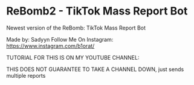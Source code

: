# ReBomb2 - TikTok Mass Report Bot
Newest version of the ReBomb: TikTok Mass Report Bot

Made by: Sadyyn
Follow Me On Instagram: https://www.instagram.com/b1orat/

TUTORIAL FOR THIS IS ON MY YOUTUBE CHANNEL:


THIS DOES NOT GUARANTEE TO TAKE A CHANNEL DOWN, just sends multiple reports
